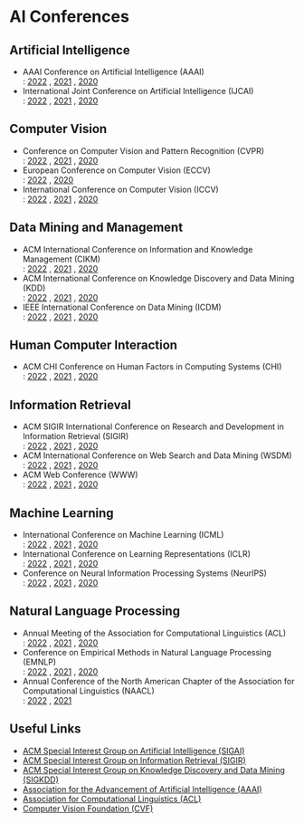 # AI Conferences

## Artificial Intelligence

* AAAI Conference on Artificial Intelligence (AAAI)<br>
  : [2022](https://aaai.org/Conferences/AAAI-22/)
  , [2021](https://aaai.org/Conferences/AAAI-21/)
  , [2020](https://aaai.org/Conferences/AAAI-20/)
* International Joint Conference on Artificial Intelligence (IJCAI)<br>
  : [2022](https://ijcai-22.org)
  , [2021](https://ijcai-21.org)
  , [2020](https://ijcai-20.org)


## Computer Vision

* Conference on Computer Vision and Pattern Recognition (CVPR)<br>
  : [2022](https://cvpr2022.thecvf.com)
  , [2021](https://cvpr2021.thecvf.com)
  , [2020](https://cvpr2020.thecvf.com)
* European Conference on Computer Vision (ECCV)<br>
  : [2022](https://eccv2022.ecva.net)
  , [2020](https://eccv2020.eu)
* International Conference on Computer Vision (ICCV)<br>
  : [2022](https://waset.org/computer-vision-conference-in-september-2022-in-vancouver)
  , [2021](https://iccv2021.thecvf.com)
  , [2020](https://waset.org/computational-vision-conference-in-june-2020-in-venice)


## Data Mining and Management

* ACM International Conference on Information and Knowledge Management (CIKM)<br>
  : [2022](https://www.cikm2022.org)
  , [2021](https://www.cikm2021.org)
  , [2020](https://www.cikm2020.org)
* ACM International Conference on Knowledge Discovery and Data Mining (KDD)<br>
  : [2022](https://www.kdd.org/kdd2022/)
  , [2021](https://www.kdd.org/kdd2021/)
  , [2020](https://www.kdd.org/kdd2020/)
* IEEE International Conference on Data Mining (ICDM)<br>
  : [2022](https://icdm22.cse.usf.edu)
  , [2021](https://icdm2021.auckland.ac.nz)
  , [2020](https://icdm.zhonghuapu.com)

## Human Computer Interaction

* ACM CHI Conference on Human Factors in Computing Systems (CHI)<br>
  : [2022](https://chi2022.acm.org)
  , [2021](https://chi2021.acm.org)
  , [2020](https://chi2020.acm.org)


## Information Retrieval

* ACM SIGIR International Conference on Research and Development in Information Retrieval (SIGIR)<br>
  : [2022](https://sigir.org/sigir2022/)
  , [2021](https://sigir.org/sigir2021/)
  , [2020](https://sigir.org/sigir2020/)
* ACM International Conference on Web Search and Data Mining (WSDM)<br>
  : [2022](https://www.wsdm-conference.org/2022/)
  , [2021](https://www.wsdm-conference.org/2021/)
  , [2020](https://www.wsdm-conference.org/2020/)
* ACM Web Conference (WWW)<br>
  : [2022](https://www2022.thewebconf.org)
  , [2021](https://www2021.thewebconf.org)
  , [2020](https://www2020.thewebconf.org)

## Machine Learning 

* International Conference on Machine Learning (ICML)<br>
  : [2022](https://icml.cc/Conferences/2022/)
  , [2021](https://icml.cc/Conferences/2021/)
  , [2020](https://icml.cc/Conferences/2020/)
* International Conference on Learning Representations (ICLR)<br>
  : [2022](https://iclr.cc/Conferences/2022/)
  , [2021](https://iclr.cc/Conferences/2021/)
  , [2020](https://iclr.cc/Conferences/2020/)
* Conference on Neural Information Processing Systems (NeurIPS)<br>
  : [2022](https://nips.cc/Conferences/2022/)
  , [2021](https://nips.cc/Conferences/2021/)
  , [2020](https://nips.cc/Conferences/2020/)


## Natural Language Processing

* Annual Meeting of the Association for Computational Linguistics (ACL)<br>
  : [2022](https://2022.aclweb.org)
  , [2021](https://2021.aclweb.org)
  , [2020](https://acl2020.org)
* Conference on Empirical Methods in Natural Language Processing (EMNLP)<br>
  : [2022](https://2022.emnlp.org)
  , [2021](https://2021.emnlp.org)
  , [2020](https://2020.emnlp.org)
* Annual Conference of the North American Chapter of the Association for Computational Linguistics (NAACL)<br>
  : [2022](https://2022.naacl.org)
  , [2021](https://2021.naacl.org)


## Useful Links

* [ACM Special Interest Group on Artificial Intelligence (SIGAI)](http://sigai.acm.org)
* [ACM Special Interest Group on Information Retrieval (SIGIR)](http://sigir.org)
* [ACM Special Interest Group on Knowledge Discovery and Data Mining (SIGKDD)](https://kdd.org)
* [Association for the Advancement of Artificial Intelligence (AAAI)](https://aaai.org)
* [Association for Computational Linguistics (ACL)](https://www.aclweb.org)
* [Computer Vision Foundation (CVF)](https://www.thecvf.com)


<!-- * IEEE International Conference on Data Engineering (ICDE)<br>
  : [2022](https://icde2022.ieeecomputer.my)
  , [2021](https://icde2021.gr)
  , [2020](https://icde.utdallas.edu) -->

<!-- * International Conference on Artificial Intelligence and Statistics (AISTATS)<br>
  : [2022](http://aistats.org/aistats2022/)
  , [2021](http://aistats.org/aistats2021/)
  , [2020](http://aistats.org/aistats2020/) -->
